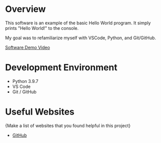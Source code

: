 # Overview

This software is an example of the basic Hello World program. It simply prints "Hello World!" to the console.

My goal was to refamiliarize myself with VSCode, Python, and Git/GitHub.

[Software Demo Video](https://youtu.be/jasfoHEFov0)

# Development Environment

* Python 3.9.7
* VS Code
* Git / GitHub

# Useful Websites

{Make a list of websites that you found helpful in this project}
* [GitHub](http://github.com/)
